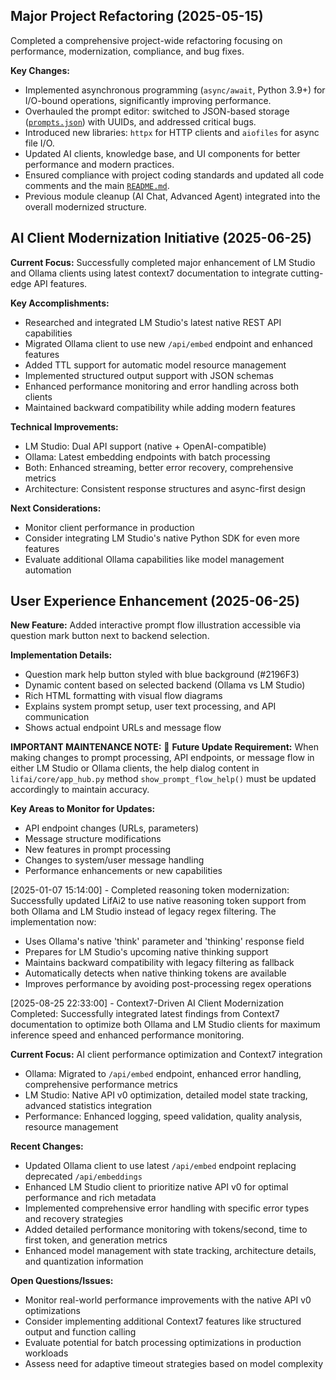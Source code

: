 ## Major Project Refactoring (2025-05-15)

Completed a comprehensive project-wide refactoring focusing on performance, modernization, compliance, and bug fixes.

**Key Changes:**
- Implemented asynchronous programming (`async/await`, Python 3.9+) for I/O-bound operations, significantly improving performance.
- Overhauled the prompt editor: switched to JSON-based storage ([`prompts.json`](lifai/modules/prompt_editor/prompts.json)) with UUIDs, and addressed critical bugs.
- Introduced new libraries: `httpx` for HTTP clients and `aiofiles` for async file I/O.
- Updated AI clients, knowledge base, and UI components for better performance and modern practices.
- Ensured compliance with project coding standards and updated all code comments and the main [`README.md`](README.md).
- Previous module cleanup (AI Chat, Advanced Agent) integrated into the overall modernized structure.

## AI Client Modernization Initiative (2025-06-25)

**Current Focus:** Successfully completed major enhancement of LM Studio and Ollama clients using latest context7 documentation to integrate cutting-edge API features.

**Key Accomplishments:**
- Researched and integrated LM Studio's latest native REST API capabilities
- Migrated Ollama client to use new `/api/embed` endpoint and enhanced features
- Added TTL support for automatic model resource management
- Implemented structured output support with JSON schemas
- Enhanced performance monitoring and error handling across both clients
- Maintained backward compatibility while adding modern features

**Technical Improvements:**
- LM Studio: Dual API support (native + OpenAI-compatible)
- Ollama: Latest embedding endpoints with batch processing
- Both: Enhanced streaming, better error recovery, comprehensive metrics
- Architecture: Consistent response structures and async-first design

**Next Considerations:**
- Monitor client performance in production
- Consider integrating LM Studio's native Python SDK for even more features
- Evaluate additional Ollama capabilities like model management automation

## User Experience Enhancement (2025-06-25)

**New Feature:** Added interactive prompt flow illustration accessible via question mark button next to backend selection.

**Implementation Details:**
- Question mark help button styled with blue background (#2196F3) 
- Dynamic content based on selected backend (Ollama vs LM Studio)
- Rich HTML formatting with visual flow diagrams
- Explains system prompt setup, user text processing, and API communication
- Shows actual endpoint URLs and message flow

**IMPORTANT MAINTENANCE NOTE:**
🔄 **Future Update Requirement:** When making changes to prompt processing, API endpoints, or message flow in either LM Studio or Ollama clients, the help dialog content in `lifai/core/app_hub.py` method `show_prompt_flow_help()` must be updated accordingly to maintain accuracy.

**Key Areas to Monitor for Updates:**
- API endpoint changes (URLs, parameters)
- Message structure modifications 
- New features in prompt processing
- Changes to system/user message handling
- Performance enhancements or new capabilities


[2025-01-07 15:14:00] - Completed reasoning token modernization: Successfully updated LifAi2 to use native reasoning token support from both Ollama and LM Studio instead of legacy regex filtering. The implementation now:
- Uses Ollama's native 'think' parameter and 'thinking' response field
- Prepares for LM Studio's upcoming native thinking support
- Maintains backward compatibility with legacy filtering as fallback
- Automatically detects when native thinking tokens are available
- Improves performance by avoiding post-processing regex operations


[2025-08-25 22:33:00] - Context7-Driven AI Client Modernization Completed: Successfully integrated latest findings from Context7 documentation to optimize both Ollama and LM Studio clients for maximum inference speed and enhanced performance monitoring.

**Current Focus:** AI client performance optimization and Context7 integration
- Ollama: Migrated to `/api/embed` endpoint, enhanced error handling, comprehensive performance metrics
- LM Studio: Native API v0 optimization, detailed model state tracking, advanced statistics integration
- Performance: Enhanced logging, speed validation, quality analysis, resource management

**Recent Changes:**
- Updated Ollama client to use latest `/api/embed` endpoint replacing deprecated `/api/embeddings`
- Enhanced LM Studio client to prioritize native API v0 for optimal performance and rich metadata
- Implemented comprehensive error handling with specific error types and recovery strategies
- Added detailed performance monitoring with tokens/second, time to first token, and generation metrics
- Enhanced model management with state tracking, architecture details, and quantization information

**Open Questions/Issues:**
- Monitor real-world performance improvements with the native API v0 optimizations
- Consider implementing additional Context7 features like structured output and function calling
- Evaluate potential for batch processing optimizations in production workloads
- Assess need for adaptive timeout strategies based on model complexity
